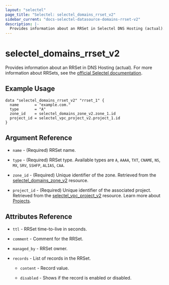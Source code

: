 ```yaml
---
layout: "selectel"
page_title: "Selectel: selectel_domains_rrset_v2"
sidebar_current: "docs-selectel-datasource-domains-rrset-v2"
description: |-
  Provides information about an RRSet in Selectel DNS Hosting (actual).
---
```


# selectel\_domains\_rrset_v2

Provides information about an RRSet in DNS Hosting (actual). For more information about RRSets, see the [official Selectel documentation](https://docs.selectel.ru/networks-services/dns/records/).

## Example Usage

```hcl
data "selectel_domains_rrset_v2" "rrset_1" {
  name       = "example.com."
  type       = "A"
  zone_id    = selectel_domains_zone_v2.zone_1.id
  project_id = selectel_vpc_project_v2.project_1.id
}
```

## Argument Reference

* `name` - (Required) RRSet name.

* `type` - (Required) RRSet type. Available types are `A`, `AAAA`, `TXT`, `CNAME`, `NS`, `MX`, `SRV`, `SSHFP`, `ALIAS`, `CAA`.

* `zone_id` - (Required) Unique identifier of the zone. Retrieved from the [selectel_domains_zone_v2](https://registry.terraform.io/providers/selectel/selectel/latest/docs/resources/domains_zone_v2) resource.

* `project_id` - (Required) Unique identifier of the associated project. Retrieved from the [selectel_vpc_project_v2](https://registry.terraform.io/providers/selectel/selectel/latest/docs/resources/vpc_project_v2) resource. Learn more about [Projects](https://docs.selectel.ru/control-panel-actions/projects/about-projects/).

## Attributes Reference

* `ttl` - RRSet time-to-live in seconds.

* `comment` - Comment for the RRSet.

* `managed_by` - RRSet owner.

* `records` - List of records in the RRSet.
  
  * `content` - Record value.

  * `disabled` - Shows if the record is enabled or disabled.

